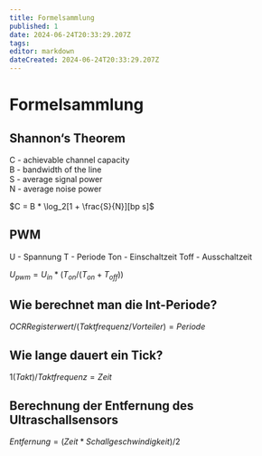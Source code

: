 ```yaml
---
title: Formelsammlung
published: 1
date: 2024-06-24T20:33:29.207Z
tags: 
editor: markdown
dateCreated: 2024-06-24T20:33:29.207Z
---
```


# Formelsammlung

## Shannon‘s Theorem

C - achievable channel capacity  
B - bandwidth of the line  
S - average signal power  
N - average noise power  

$C = B * \log_2[1 + \frac{S}{N}][bp s]$

## PWM

U - Spannung
T - Periode
Ton - Einschaltzeit
Toff - Ausschaltzeit

$U_{pwm} = U_{in} * (T_{on} / (T_{on} + T_{off}))$

## Wie berechnet man die Int-Periode?

$OCR Registerwert / (Taktfrequenz / Vorteiler) = Periode$

## Wie lange dauert ein Tick?

$1 (Takt) / Taktfrequenz = Zeit$

## Berechnung der Entfernung des Ultraschallsensors

$Entfernung = (Zeit * Schallgeschwindigkeit) / 2$
